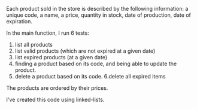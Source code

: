 Each product sold in the store is described by the following information: a unique code, a name, a price, quantity in stock, date of production, date of expiration.

In the main function, I run 6 tests:
1. list all products
2. list valid products (which are not expired at a given date)
3. list expired products (at a given date)
4. finding a product based on its code, and being able to update the product.
5. delete a product based on its code.
6.delete all expired items

The products are ordered by their prices.

I've created this code using linked-lists.
